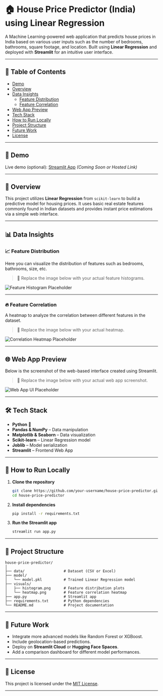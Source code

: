 # 🏠 House Price Predictor (India) using Linear Regression

A Machine Learning-powered web application that predicts house prices in India based on various user inputs such as the number of bedrooms, bathrooms, square footage, and location. Built using **Linear Regression** and deployed with **Streamlit** for an intuitive user interface.

---

## 📌 Table of Contents

- [Demo](#-demo)
- [Overview](#-overview)
- [Data Insights](#-data-insights)
  - [Feature Distribution](#-feature-distribution)
  - [Feature Correlation](#-feature-correlation)
- [Web App Preview](#-web-app-preview)
- [Tech Stack](#-tech-stack)
- [How to Run Locally](#-how-to-run-locally)
- [Project Structure](#-project-structure)
- [Future Work](#-future-work)
- [License](#-license)

---

## 🚀 Demo

Live demo (optional): [Streamlit App](#) *(Coming Soon or Hosted Link)*

---

## 🧠 Overview

This project utilizes **Linear Regression** from `scikit-learn` to build a predictive model for housing prices. It uses basic real estate features commonly found in Indian datasets and provides instant price estimations via a simple web interface.

---

## 📊 Data Insights

### 📈 Feature Distribution

Here you can visualize the distribution of features such as bedrooms, bathrooms, size, etc.

> 📌 Replace the image below with your actual feature histograms.

![Feature Histogram Placeholder](https://via.placeholder.com/600x300?text=Feature+Histogram)

---

### 🔥 Feature Correlation

A heatmap to analyze the correlation between different features in the dataset.

> 📌 Replace the image below with your actual heatmap.

![Correlation Heatmap Placeholder](https://via.placeholder.com/600x300?text=Correlation+Heatmap)

---

## 🌐 Web App Preview

Below is the screenshot of the web-based interface created using Streamlit.

> 📌 Replace the image below with your actual web app screenshot.

![Web App UI Placeholder](https://via.placeholder.com/600x300?text=Streamlit+Web+App+Interface)

---

## 🛠 Tech Stack

- **Python** 🐍
- **Pandas & NumPy** – Data manipulation
- **Matplotlib & Seaborn** – Data visualization
- **Scikit-learn** – Linear Regression model
- **Joblib** – Model serialization
- **Streamlit** – Frontend Web App

---

## 🏁 How to Run Locally

1. **Clone the repository**
   ```bash
   git clone https://github.com/your-username/house-price-predictor.git
   cd house-price-predictor
   ```

2. **Install dependencies**
   ```bash
   pip install -r requirements.txt
   ```

3. **Run the Streamlit app**
   ```bash
   streamlit run app.py
   ```

---

## 📁 Project Structure

```
house-price-predictor/
│
├── data/                  # Dataset (CSV or Excel)
├── model/                 
│   └── model.pkl          # Trained Linear Regression model
├── visuals/               
│   ├── histogram.png      # Feature distribution plots
│   └── heatmap.png        # Feature correlation heatmap
├── app.py                 # Streamlit app
├── requirements.txt       # Python dependencies
└── README.md              # Project documentation
```

---

## 🔮 Future Work

- Integrate more advanced models like Random Forest or XGBoost.
- Include geolocation-based predictions.
- Deploy on **Streamlit Cloud** or **Hugging Face Spaces**.
- Add a comparison dashboard for different model performances.

---

## 📄 License

This project is licensed under the [MIT License](LICENSE).

---
